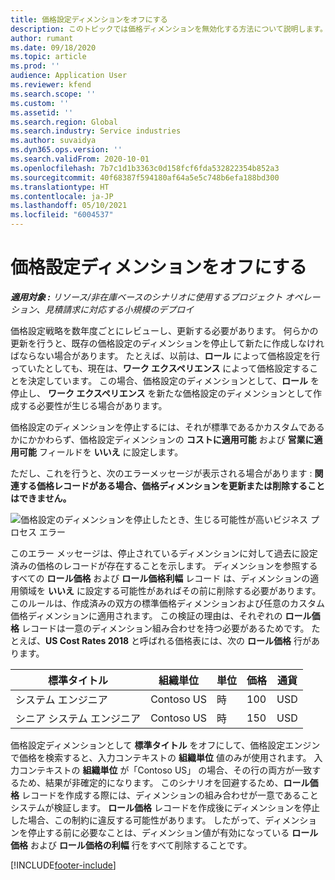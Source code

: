 ```yaml
---
title: 価格設定ディメンションをオフにする
description: このトピックでは価格ディメンションを無効化する方法について説明します。
author: rumant
ms.date: 09/18/2020
ms.topic: article
ms.prod: ''
audience: Application User
ms.reviewer: kfend
ms.search.scope: ''
ms.custom: ''
ms.assetid: ''
ms.search.region: Global
ms.search.industry: Service industries
ms.author: suvaidya
ms.dyn365.ops.version: ''
ms.search.validFrom: 2020-10-01
ms.openlocfilehash: 7b7c1d1b3363c0d158fcf6fda532822354b852a3
ms.sourcegitcommit: 40f68387f594180af64a5e5c748b6efa188bd300
ms.translationtype: HT
ms.contentlocale: ja-JP
ms.lasthandoff: 05/10/2021
ms.locfileid: "6004537"
---
```

# <a name="turning-off-a-pricing-dimension"></a>価格設定ディメンションをオフにする

_**適用対象 :** リソース/非在庫ベースのシナリオに使用するプロジェクト オペレーション、見積請求に対応する小規模のデプロイ_

価格設定戦略を数年度ごとにレビューし、更新する必要があります。 何らかの更新を行うと、既存の価格設定のディメンションを停止して新たに作成しなければならない場合があります。 たとえば、以前は、**ロール** によって価格設定を行っていたとしても、現在は、**ワーク エクスペリエンス** によって価格設定することを決定しています。 この場合、価格設定のディメンションとして、**ロール** を停止し、 **ワーク エクスペリエンス** を新たな価格設定のディメンションとして作成する必要性が生じる場合があります。 

価格設定のディメンションを停止するには、それが標準であるかカスタムであるかにかかわらず、価格設定ディメンションの **コストに適用可能** および **営業に適用可能** フィールドを **いいえ** に設定します。

ただし、これを行うと、次のエラーメッセージが表示される場合があります : **関連する価格レコードがある場合、価格ディメンションを更新または削除することはできません。**

![価格設定のディメンションを停止したとき、生じる可能性が高いビジネス プロセス エラー](media/Business-Process-Error.png)

このエラー メッセージは、停止されているディメンションに対して過去に設定済みの価格のレコードが存在することを示します。 ディメンションを参照するすべての **ロール価格** および **ロール価格利幅** レコード は、ディメンションの適用領域を **いいえ** に設定する可能性があればその前に削除する必要があります。 このルールは、作成済みの双方の標準価格ディメンションおよび任意のカスタム価格ディメンションに適用されます。 この検証の理由は、それぞれの **ロール価格** レコードは一意のディメンション組み合わせを持つ必要があるためです。 たとえば、**US Cost Rates 2018** と呼ばれる価格表には、次の **ロール価格** 行があります。 

| 標準タイトル         | 組織単位    |単位   |価格  |通貨  |
| -----------------------|-------------|-------|-------|----------|
| システム エンジニア|Contoso US|時| 100|USD|
| シニア システム エンジニア|Contoso US|時| 150| USD|


価格設定ディメンションとして **標準タイトル** をオフにして、価格設定エンジンで価格を検索すると、入力コンテキストの **組織単位** 値のみが使用されます。 入力コンテキストの **組織単位** が「Contoso US」 の場合、その行の両方が一致するため、結果が非確定的になります。 このシナリオを回避するため、**ロール価格** レコードを作成する際には、ディメンションの組み合わせが一意であることシステムが検証します。 **ロール価格** レコードを作成後にディメンションを停止した場合、この制約に違反する可能性があります。 したがって、ディメンションを停止する前に必要なことは、ディメンション値が有効になっている **ロール価格** および **ロール価格の利幅** 行をすべて削除することです。


[!INCLUDE[footer-include](../includes/footer-banner.md)]